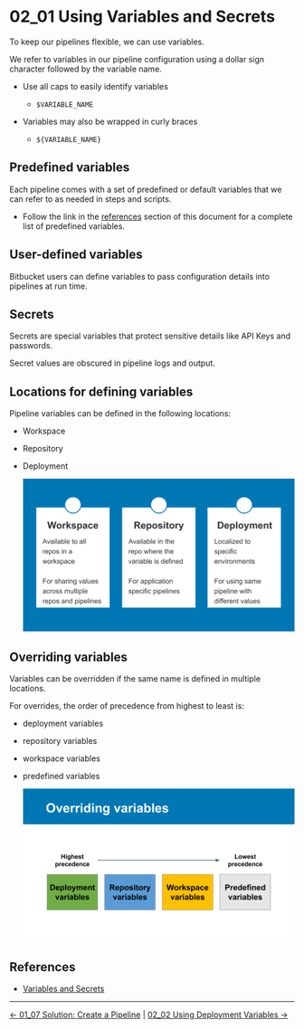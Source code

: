 # 02_01 Using Variables and Secrets

To keep our pipelines flexible, we can use variables.

We refer to variables in our pipeline configuration using a dollar sign character followed by the variable name.

- Use all caps to easily identify variables
  - `$VARIABLE_NAME`

- Variables may also be wrapped in curly braces
  - `${VARIABLE_NAME}`

## Predefined variables

Each pipeline comes with a set of predefined or default variables that we can refer to as needed in steps and scripts.

- Follow the link in the [references](#references) section of this document for a complete list of predefined variables.

## User-defined variables

Bitbucket users can define variables to pass configuration details into pipelines at run time.

## Secrets

Secrets are special variables that protect sensitive details like API Keys and passwords.

Secret values are obscured in pipeline logs and output.

## Locations for defining variables

Pipeline variables can be defined in the following locations:

- Workspace
- Repository
- Deployment

  ![Locations for defining variables](./images/0-02_01_variables_and_secrets.png)

## Overriding variables

Variables can be overridden if the same name is defined in multiple locations.

For overrides, the order of precedence from highest to least is:

- deployment variables
- repository variables
- workspace variables
- predefined variables

  ![Overriding variables](./images/1-02_01_variables_and_secrets.png)

## References

- [Variables and Secrets](https://support.atlassian.com/bitbucket-cloud/docs/variables-and-secrets/)


<!-- FooterStart -->
---
[← 01_07 Solution: Create a Pipeline](../../ch1_pipelines/01_07_solution/README.md) | [02_02 Using Deployment Variables →](../02_02_deployment_vars/README.md)
<!-- FooterEnd -->
